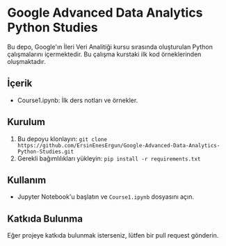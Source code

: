 # Google Advanced Data Analytics Python Studies
Bu depo, Google'ın İleri Veri Analitiği kursu sırasında oluşturulan Python çalışmalarını içermektedir. Bu çalışma kurstaki ilk kod örneklerinden oluşmaktadır.

## İçerik
- Course1.ipynb: İlk ders notları ve örnekler.

## Kurulum
1. Bu depoyu klonlayın: `git clone https://github.com/ErsinEnesErgun/Google-Advanced-Data-Analytics-Python-Studies.git`
2. Gerekli bağımlılıkları yükleyin: `pip install -r requirements.txt`

## Kullanım
- Jupyter Notebook'u başlatın ve `Course1.ipynb` dosyasını açın.

## Katkıda Bulunma
Eğer projeye katkıda bulunmak isterseniz, lütfen bir pull request gönderin.

